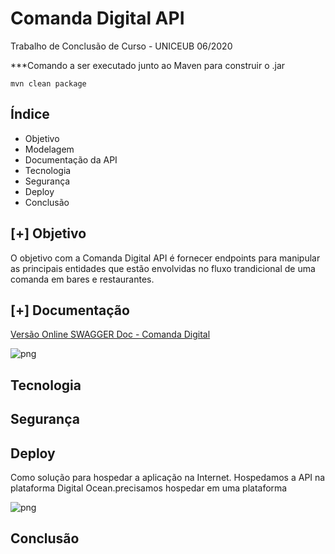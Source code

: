 # Comanda Digital API

Trabalho de Conclusão de Curso - UNICEUB  06/2020



***Comando a ser executado junto ao Maven para construir o .jar

```mvn clean package```

## Índice
* Objetivo
* Modelagem
* Documentação da API
* Tecnologia
* Segurança
* Deploy
* Conclusão


## [+] Objetivo

O objetivo com a Comanda Digital API é fornecer endpoints para manipular as principais entidades que estão envolvidas no fluxo trandicional de uma comanda em bares e restaurantes.

## [+] Documentação

[Versão Online SWAGGER Doc - Comanda Digital](http://142.93.114.227:8090/swagger-ui.html#/)

![png](img/swagger.png)


## Tecnologia




## Segurança


## Deploy

Como solução para hospedar a aplicação na Internet. Hospedamos a API na plataforma Digital Ocean.precisamos hospedar em uma plataforma 

![png](img/digitalocean_.png)
## Conclusão

